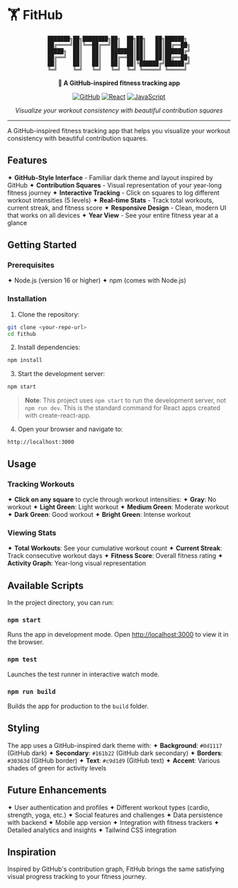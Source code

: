 # 🏋️ FitHub

<div align="center">

```
███████╗██╗████████╗██╗  ██╗██╗   ██╗██████╗ 
██╔════╝██║╚══██╔══╝██║  ██║██║   ██║██╔══██╗
█████╗  ██║   ██║   ███████║██║   ██║██████╔╝
██╔══╝  ██║   ██║   ██╔══██║██║   ██║██╔══██╗
██║     ██║   ██║   ██║  ██║╚██████╔╝██████╔╝
╚═╝     ╚═╝   ╚═╝   ╚═╝  ╚═╝ ╚═════╝ ╚═════╝ 
```

**🎯 A GitHub-inspired fitness tracking app**

[![GitHub](https://img.shields.io/badge/GitHub-100000?style=for-the-badge&logo=github&logoColor=white)](https://github.com)
[![React](https://img.shields.io/badge/React-20232A?style=for-the-badge&logo=react&logoColor=61DAFB)](https://reactjs.org/)
[![JavaScript](https://img.shields.io/badge/JavaScript-F7DF1E?style=for-the-badge&logo=javascript&logoColor=black)](https://developer.mozilla.org/en-US/docs/Web/JavaScript)

*Visualize your workout consistency with beautiful contribution squares*

</div>

---

A GitHub-inspired fitness tracking app that helps you visualize your workout consistency with beautiful contribution squares.

## Features

✦ **GitHub-Style Interface** - Familiar dark theme and layout inspired by GitHub
✦ **Contribution Squares** - Visual representation of your year-long fitness journey
✦ **Interactive Tracking** - Click on squares to log different workout intensities (5 levels)
✦ **Real-time Stats** - Track total workouts, current streak, and fitness score
✦ **Responsive Design** - Clean, modern UI that works on all devices
✦ **Year View** - See your entire fitness year at a glance

## Getting Started

### Prerequisites

✦ Node.js (version 16 or higher)
✦ npm (comes with Node.js)

### Installation

1. Clone the repository:
```bash
git clone <your-repo-url>
cd fithub
```

2. Install dependencies:
```bash
npm install
```

3. Start the development server:
```bash
npm start
```

> **Note**: This project uses `npm start` to run the development server, not `npm run dev`. This is the standard command for React apps created with create-react-app.

4. Open your browser and navigate to:
```
http://localhost:3000
```

## Usage

### Tracking Workouts
✦ **Click on any square** to cycle through workout intensities:
  ✦ **Gray**: No workout
  ✦ **Light Green**: Light workout
  ✦ **Medium Green**: Moderate workout
  ✦ **Dark Green**: Good workout
  ✦ **Bright Green**: Intense workout

### Viewing Stats
✦ **Total Workouts**: See your cumulative workout count
✦ **Current Streak**: Track consecutive workout days
✦ **Fitness Score**: Overall fitness rating
✦ **Activity Graph**: Year-long visual representation

## Available Scripts

In the project directory, you can run:

### `npm start`
Runs the app in development mode. Open [http://localhost:3000](http://localhost:3000) to view it in the browser.

### `npm test`
Launches the test runner in interactive watch mode.

### `npm run build`
Builds the app for production to the `build` folder.


## Styling

The app uses a GitHub-inspired dark theme with:
✦ **Background**: `#0d1117` (GitHub dark)
✦ **Secondary**: `#161b22` (GitHub dark secondary)
✦ **Borders**: `#30363d` (GitHub border)
✦ **Text**: `#c9d1d9` (GitHub text)
✦ **Accent**: Various shades of green for activity levels

## Future Enhancements

✦ User authentication and profiles
✦ Different workout types (cardio, strength, yoga, etc.)
✦ Social features and challenges
✦ Data persistence with backend
✦ Mobile app version
✦ Integration with fitness trackers
✦ Detailed analytics and insights
✦ Tailwind CSS integration


## Inspiration

Inspired by GitHub's contribution graph, FitHub brings the same satisfying visual progress tracking to your fitness journey. 

